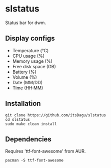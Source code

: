 # slstatus
Status bar for dwm.

## Display configs
+ Temperature (°C)
+ CPU usage (%)
+ Memory usage (%)
+ Free disk space (GB)
+ Battery (%)
+ Volume (%)
+ Date (MM/DD)
+ Time (HH:MM)

## Installation
```
git clone https://github.com/itsDagu/slstatus
cd slstatus
sudo make clean install
```

## Dependencies
Requires 'ttf-font-awesome' from AUR.
```
pacman -S ttf-font-awesome
```
